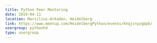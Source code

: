 ```yaml
---
title: Python Peer Mentoring
date: 2019-04-11
location: Marsilius-Arkaden, Heidelberg
link: https://www.meetup.com/HeidelbergPython/events/khqjcnyzgbpb/
usergroup: pythonhd
type: usergroup
---
```

